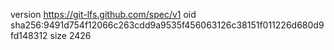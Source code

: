 version https://git-lfs.github.com/spec/v1
oid sha256:9491d754f12066c263cdd9a9535f456063126c38151f011226d680d9fd148312
size 2426
